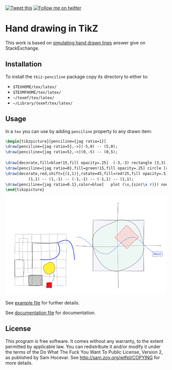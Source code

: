 [![Tweet this](http://img.shields.io/badge/%20-Tweet-00aced.svg)](https://twitter.com/intent/tweet?text=Draw%20technical%20dimension%20lines%20with%20%23TikZ%20and%20%23LaTeX&tw_p=tweetbutton&via=renard_0)
[![Follow me on twitter](http://img.shields.io/badge/Twitter-Follow-00aced.svg)](https://twitter.com/intent/follow?region=follow_link&screen_name=renard_0&tw_p=followbutton)


# Hand drawing in TikZ

This work is based on
[simulating hand drawn lines](http://tex.stackexchange.com/questions/39296)
answer give on StackExchange.


## Installation

To install the `tkiz-penciline` package copy its directory to either to:

- `$TEXHOME/tex/latex/`
- `$TEXMFHOME/tex/latex/`
- `~/texmf/tex/latex/`
- `~/Library/texmf/tex/latex/`

## Usage

In a `tex` you can use by adding `penciline` property to any drawn item:


```tex
\begin{tikzpicture}[penciline={jag ratio=1}]
\draw[penciline={jag ratio=5},->](-5,0) -- (5,0); 
\draw[penciline={jag ratio=5},->](0,-5) -- (0,5); 

\draw[decorate,fill=blue!15,fill opacity=.25]  (-3,-3) rectangle (3,3);
\draw[penciline={jag ratio=0},fill=green!15,fill opacity=.25] circle [radius=3cm]; 
\draw[decorate,red,shift={(1,1)},rotate=45,fill=red!25,fill opacity=.5] %
          (1,1) -- (1,-1) -- (-1,-1) -- (-1,1) -- (1,1);
\draw[penciline={jag ratio=0.1},color=blue]   plot (\x,{sin(\x r)}) node [decorate,draw] {$\sin(x)$} ;     
\end{tikzpicture}
```

![](example.png)

See [example file](tikz-penciline-example.tex) for further details.

See [documentation file](tikz-penciline-doc.pdf) for documentation.

## License

This program is free software. It comes without any warranty, to the extent
permitted by applicable law. You can redistribute it and/or modify it under
the terms of the Do What The Fuck You Want To Public License, Version 2, as
published by Sam Hocevar. See http://sam.zoy.org/wtfpl/COPYING for more
details.
